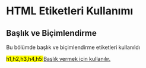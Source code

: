 <h1>HTML Etiketleri Kullanımı</h1>

<h2>Başlık ve Biçimlendirme</h2>
<p>Bu bölümde başlık ve biçimlendirme etiketleri kullanıldı</p>
<p><mark>h1,h2,h3,h4,h5:</mark><ins>Başlık vermek için kullanılır.</ins></p>
